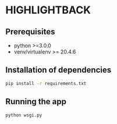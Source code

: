 # HIGHLIGHTBACK

## Prerequisites

- python >=3.0.0
- venv/virtualenv >= 20.4.6

## Installation of dependencies

```sh
pip install -r requirements.txt
```

## Running the app

```sh
python wsgi.py
```
